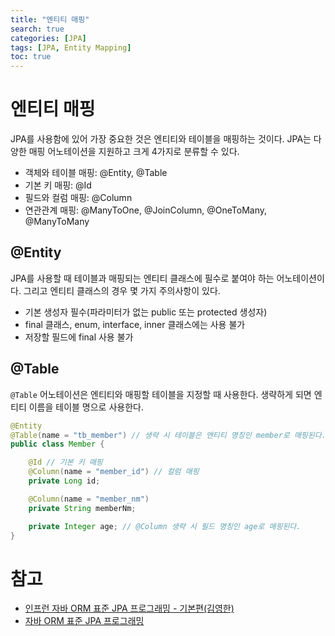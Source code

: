 ```yaml
---
title: "엔티티 매핑"
search: true
categories: [JPA]
tags: [JPA, Entity Mapping]
toc: true
---
```


# 엔티티 매핑
JPA를 사용함에 있어 가장 중요한 것은 엔티티와 테이블을 매핑하는 것이다. JPA는 다양한 매핑 어노테이션을 지원하고 크게 4가지로 분류할 수 있다.

- 객체와 테이블 매핑: @Entity, @Table
- 기본 키 매핑: @Id
- 필드와 컬럼 매핑: @Column
- 연관관계 매핑: @ManyToOne, @JoinColumn, @OneToMany, @ManyToMany

## @Entity
JPA를 사용할 때 테이블과 매핑되는 엔티티 클래스에 필수로 붙여야 하는 어노테이션이다. 그리고 엔티티 클래스의 경우
몇 가지 주의사항이 있다.

- 기본 생성자 필수(파라미터가 없는 public 또는 protected 생성자)
- final 클래스, enum, interface, inner 클래스에는 사용 불가
- 저장할 필드에 final 사용 불가

## @Table
`@Table` 어노테이션은 엔티티와 매핑할 테이블을 지정할 때 사용한다. 생략하게 되면 엔티티 이름을 테이블 명으로 사용한다.

```java
@Entity
@Table(name = "tb_member") // 생략 시 테이블은 엔티티 명칭인 member로 매핑된다.
public class Member {

    @Id // 기본 키 매핑
    @Column(name = "member_id") // 컬럼 매핑
    private Long id;

    @Column(name = "member_nm")
    private String memberNm;

    private Integer age; // @Column 생략 시 필드 명칭인 age로 매핑된다.
}
```

# 참고

- [인프런 자바 ORM 표준 JPA 프로그래밍 - 기본편(김영한)](https://www.inflearn.com/course/ORM-JPA-Basic/dashboard)
- [자바 ORM 표준 JPA 프로그래밍](http://www.kyobobook.co.kr/product/detailViewKor.laf?mallGb=KOR&ejkGb=KOR&barcode=9788960777330)
